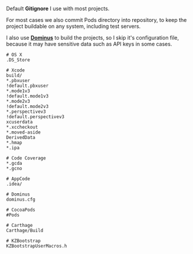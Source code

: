 Default **Gitignore** I use with most projects.

For most cases we also commit Pods directory into repository, to keep the project buildable on any system, including test servers.

I also use [**Dominus**](https://github.com/Legoless/Dominus) to build the projects, so I skip it's configuration file, because it may have sensitive data such as API keys in some cases.

```
# OS X
.DS_Store

# Xcode
build/
*.pbxuser
!default.pbxuser
*.mode1v3
!default.mode1v3
*.mode2v3
!default.mode2v3
*.perspectivev3
!default.perspectivev3
xcuserdata
*.xccheckout
*.moved-aside
DerivedData
*.hmap
*.ipa

# Code Coverage
*.gcda
*.gcno

# AppCode
.idea/

# Dominus
dominus.cfg

# CocoaPods
#Pods

# Carthage
Carthage/Build

# KZBootstrap
KZBootstrapUserMacros.h

```
